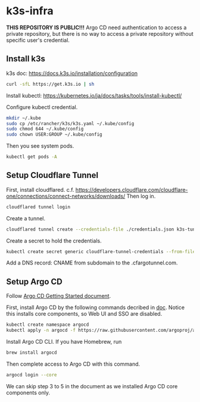 # k3s-infra

**THIS REPOSITORY IS PUBLIC!!!**
Argo CD need authentication to access a private repository, but there is no way to access a private repository without specific user's credential.

## Install k3s
k3s doc: https://docs.k3s.io/installation/configuration
```bash
curl -sfL https://get.k3s.io | sh
```

Install kubectl: https://kubernetes.io/ja/docs/tasks/tools/install-kubectl/

Configure kubectl credential.
```bash
mkdir ~/.kube
sudo cp /etc/rancher/k3s/k3s.yaml ~/.kube/config
sudo chmod 644 ~/.kube/config
sudo chown USER:GROUP ~/.kube/config
```

Then you see system pods.
```bash
kubectl get pods -A
```

## Setup Cloudflare Tunnel
First, install cloudflared. c.f. https://developers.cloudflare.com/cloudflare-one/connections/connect-networks/downloads/
Then log in.
```bash
cloudflared tunnel login
```

Create a tunnel.
```bash
cloudflared tunnel create --credentials-file ./credentials.json k3s-tunnel
```

Create a secret to hold the credentials.
```bash
kubectl create secret generic cloudflare-tunnel-credentials --from-file=credentials.json=credentials.json
```

Add a DNS record: CNAME from subdomain to the <tunnelID>.cfargotunnel.com.

## Setup Argo CD
Follow [Argo CD Getting Started document](https://argo-cd.readthedocs.io/en/stable/getting_started/#2-download-argo-cd-cli).

First, install Argo CD by the following commands decribed in [doc](https://argo-cd.readthedocs.io/en/stable/getting_started/#1-install-argo-cd).
Notice this installs core components, so Web UI and SSO are disabled.
```bash
kubectl create namespace argocd
kubectl apply -n argocd -f https://raw.githubusercontent.com/argoproj/argo-cd/stable/manifests/core-install.yaml
```

Install Argo CD CLI.
If you have Homebrew, run
```bash
brew install argocd
```

Then complete access to Argo CD with this command.
```bash
argocd login --core
```

We can skip step 3 to 5 in the document as we installed Argo CD core components only.
